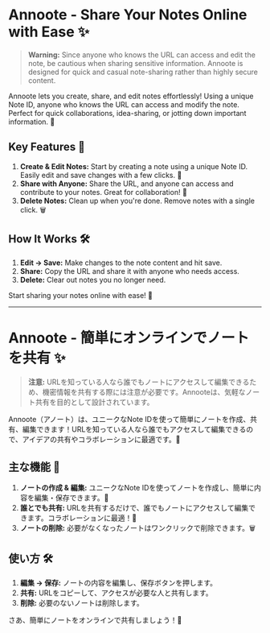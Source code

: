 # Annoote - Share Your Notes Online with Ease ✨

> **Warning:** Since anyone who knows the URL can access and edit the note, be cautious when sharing sensitive information. Annoote is designed for quick and casual note-sharing rather than highly secure content.

Annoote lets you create, share, and edit notes effortlessly! Using a unique Note ID, anyone who knows the URL can access and modify the note. Perfect for quick collaborations, idea-sharing, or jotting down important information. 🎉

## Key Features 🚀
1. **Create & Edit Notes:** Start by creating a note using a unique Note ID. Easily edit and save changes with a few clicks. 📝
2. **Share with Anyone:** Share the URL, and anyone can access and contribute to your notes. Great for collaboration! 📢
3. **Delete Notes:** Clean up when you're done. Remove notes with a single click. 🗑️

## How It Works 🛠️
1. **Edit -> Save:** Make changes to the note content and hit save.
2. **Share:** Copy the URL and share it with anyone who needs access.
3. **Delete:** Clear out notes you no longer need.

Start sharing your notes online with ease! 🎈

---

# Annoote - 簡単にオンラインでノートを共有 ✨

> **注意:** URLを知っている人なら誰でもノートにアクセスして編集できるため、機密情報を共有する際には注意が必要です。Annooteは、気軽なノート共有を目的として設計されています。

Annoote（アノート）は、ユニークなNote IDを使って簡単にノートを作成、共有、編集できます！URLを知っている人なら誰でもアクセスして編集できるので、アイデアの共有やコラボレーションに最適です。🎉

## 主な機能 🚀
1. **ノートの作成 & 編集:** ユニークなNote IDを使ってノートを作成し、簡単に内容を編集・保存できます。📝
2. **誰とでも共有:** URLを共有するだけで、誰でもノートにアクセスして編集できます。コラボレーションに最適！📢
3. **ノートの削除:** 必要がなくなったノートはワンクリックで削除できます。🗑️

## 使い方 🛠️
1. **編集 -> 保存:** ノートの内容を編集し、保存ボタンを押します。
2. **共有:** URLをコピーして、アクセスが必要な人と共有します。
3. **削除:** 必要のないノートは削除します。

さあ、簡単にノートをオンラインで共有しましょう！🎈